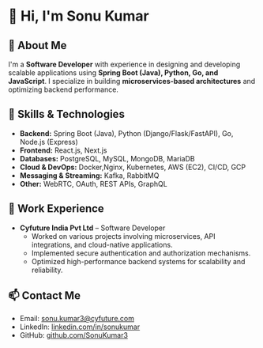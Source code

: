 # 👋 Hi, I'm Sonu Kumar

## 🚀 About Me
I'm a **Software Developer** with experience in designing and developing scalable applications using **Spring Boot (Java), Python, Go, and JavaScript**. I specialize in building **microservices-based architectures** and optimizing backend performance.

## 🔧 Skills & Technologies
- **Backend:** Spring Boot (Java), Python (Django/Flask/FastAPI), Go, Node.js (Express)
- **Frontend:** React.js, Next.js
- **Databases:** PostgreSQL, MySQL, MongoDB, MariaDB
- **Cloud & DevOps:** Docker,Nginx, Kubernetes, AWS (EC2), CI/CD, GCP
- **Messaging & Streaming:** Kafka, RabbitMQ
- **Other:** WebRTC, OAuth, REST APIs, GraphQL

## 💼 Work Experience
- **Cyfuture India Pvt Ltd** – Software Developer
  - Worked on various projects involving microservices, API integrations, and cloud-native applications.
  - Implemented secure authentication and authorization mechanisms.
  - Optimized high-performance backend systems for scalability and reliability.

## 📫 Contact Me
- Email: sonu.kumar3@cyfuture.com
- LinkedIn: [linkedin.com/in/sonukumar](https://www.linkedin.com/in/sonukumarpandit/)
- GitHub: [github.com/SonuKumar3](https://github.com/Sonupandit9693)
